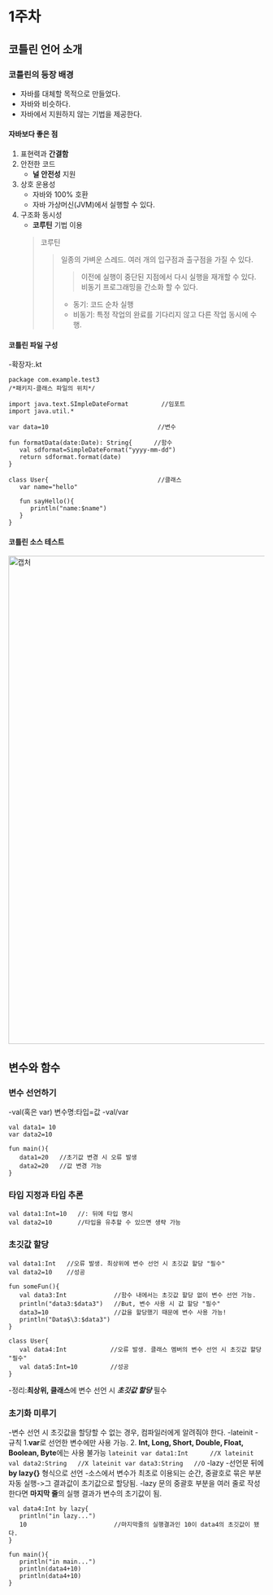 # 1주차

## 코틀린 언어 소개

### 코틀린의 등장 배경
- 자바를 대체할 목적으로 만들었다.
- 자바와 비슷하다.
- 자바에서 지원하지 않는 기법을 제공한다.

#### 자바보다 좋은 점
1. 표현력과 **간결함**
2. 안전한 코드
   - **널 안전성** 지원
3. 상호 운용성
   - 자바와 100% 호환
   - 자바 가상머신(JVM)에서 실행할 수 있다.
4. 구조화 동시성
   - **코루틴** 기법 이용
   > 코루틴
   > > 일종의 가벼운 스레드.
   > > 여러 개의 입구점과 출구점을 가질 수 있다.
   > > > 이전에 실행이 중단된 지점에서 다시 실행을 재개할 수 있다.
   > > 비동기 프로그래밍을 간소화 할 수 있다.
   > > - 동기: 코드 순차 실행
   > > - 비동기: 특정 작업의 완료를 기다리지 않고 다른 작업 동시에 수행.

#### 코틀린 파일 구성
-확장자:.kt
```
package com.example.test3
/*패키지-클래스 파일의 위치*/

import java.text.SImpleDateFormat         //임포트
import java.util.*

var data=10                              //변수

fun formatData(date:Date): String{      //함수
   val sdformat=SimpleDateFormat("yyyy-mm-dd")
   return sdformat.format(date)
}

class User{                              //클래스
   var name="hello"

   fun sayHello(){
      println("name:$name")
   }
}
```

#### 코틀린 소스 테스트
<img width="960" alt="캡처" src="https://github.com/youkm1/Kotlin_ANS.Study/assets/89966409/82cff89b-8c2b-4f6a-804f-eff56a6fb0e2">


## 변수와 함수
### 변수 선언하기
-val(혹은 var) 변수명:타입=값
-val/var
```
val data1= 10
var data2=10

fun main(){
   data1=20   //초기값 변경 시 오류 발생
   data2=20   //값 변경 가능
}
```

### 타입 지정과 타입 추론
```
val data1:Int=10   //: 뒤에 타입 명시
val data2=10       //타입을 유추할 수 있으면 생략 가능
```

### 초깃값 할당
```
val data1:Int   //오류 발생. 최상위에 변수 선언 시 초깃값 할당 "필수"
val data2=10    //성공

fun someFun(){
   val data3:Int             //함수 내에서는 초깃값 할당 없이 변수 선언 가능.
   println("data3:$data3")   //But, 변수 사용 시 값 할당 "필수"
   data3=10                  //값을 할당했기 때문에 변수 사용 가능!
   println("Data$\3:$data3")
}

class User{
   val data4:Int            //오류 발생. 클래스 멤버의 변수 선언 시 초깃값 할당 "필수"
   val data5:Int=10         //성공
}
```
-정리:**최상위, 클래스**에 변수 선언 시 ***초깃값 할당*** 필수

### 초기화 미루기
   -변수 선언 시 초깃값을 할당할 수 없는 경우, 컴파일러에게 알려줘야 한다.
   -lateinit
      -규칙
         1.**var**로 선언한 변수에만 사용 가능.
         2. **Int, Long, Short, Double, Float, Boolean, Byte**에는 사용 불가능
      ```
      lateinit var data1:Int      //X
      lateinit val data2:String   //X
      lateinit var data3:String   //O
      ```
   -lazy
      -선언문 뒤에 **by lazy{}** 형식으로 선언
      -소스에서 변수가 최초로 이용되는 순간, 중괄호로 묶은 부분 자동 실행->그 결과값이 초기값으로 할당됨.
      -lazy 문의 중괄호 부분을 여러 줄로 작성한다면 **마지막 줄**의 실행 결과가 변수의 초기값이 됨.
   ```
   val data4:Int by lazy{
      println("in lazy...")
      10                        //마지막줄의 실행결과인 10이 data4의 초깃값이 됐다.
   }
   
   fun main(){
      println("in main...")
      println(data4+10)
      println(data4+10)
   }
   ```
